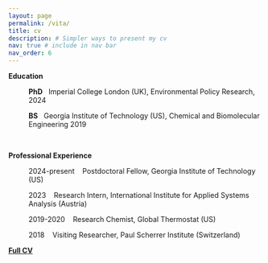 ```yaml
---
layout: page
permalink: /vita/
title: cv
description: # Simpler ways to present my cv
nav: true # include in nav bar
nav_order: 6
---
```


<b>Education</b>
<p style="padding-left: 40px; text-align: left;"><b>PhD</b> &nbsp; Imperial College London (UK), Environmental Policy Research, 2024</p>
<p style="padding-left: 40px; text-align: left;"><b>BS</b> &nbsp; Georgia Institute of Technology (US), Chemical and Biomolecular Engineering 2019</p>
<br>

<b>Professional Experience</b>
<p style="padding-left: 40px; text-align: left;">2024-present &nbsp; &nbsp;Postdoctoral Fellow, Georgia Institute of Technology (US)</p>
<p style="padding-left: 40px; text-align: left;">2023 &nbsp; &nbsp;Research Intern, International Institute for Applied Systems Analysis (Austria)</p>
<p style="padding-left: 40px; text-align: left;">2019-2020 &nbsp; &nbsp;Research Chemist, Global Thermostat (US)</p>
<p style="padding-left: 40px; text-align: left;">2018 &nbsp; &nbsp;Visiting Researcher, Paul Scherrer Institute (Switzerland)</p>


[<b>Full CV</b>](https://judyjwxie.github.io/assets/pdf/241031_CV_Xie.pdf)